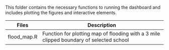 This folder contains the necessary functions to running the dashboard and includes plotting the figures and interactive elements.

| Files      | Description|
-------------|--------
| flood_map.R|  Function for plotting map of flooding with a 3 mile clipped boundary of selected school |
